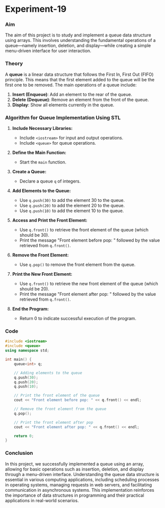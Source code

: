 # Experiment-19
### Aim
The aim of this project is to study and implement a queue data structure using arrays. This involves understanding the fundamental operations of a queue—namely insertion, deletion, and display—while creating a simple menu-driven interface for user interaction.

### Theory
A **queue** is a linear data structure that follows the First In, First Out (FIFO) principle. This means that the first element added to the queue will be the first one to be removed. The main operations of a queue include:

1. **Insert (Enqueue)**: Add an element to the rear of the queue.
2. **Delete (Dequeue)**: Remove an element from the front of the queue.
3. **Display**: Show all elements currently in the queue.

### Algorithm for Queue Implementation Using STL

1. **Include Necessary Libraries:**
   - Include `<iostream>` for input and output operations.
   - Include `<queue>` for queue operations.

2. **Define the Main Function:**
   - Start the `main` function.

3. **Create a Queue:**
   - Declare a queue `q` of integers.

4. **Add Elements to the Queue:**
   - Use `q.push(30)` to add the element 30 to the queue.
   - Use `q.push(20)` to add the element 20 to the queue.
   - Use `q.push(10)` to add the element 10 to the queue.

5. **Access and Print the Front Element:**
   - Use `q.front()` to retrieve the front element of the queue (which should be 30).
   - Print the message "Front element before pop: " followed by the value retrieved from `q.front()`.

6. **Remove the Front Element:**
   - Use `q.pop()` to remove the front element from the queue.

7. **Print the New Front Element:**
   - Use `q.front()` to retrieve the new front element of the queue (which should be 20).
   - Print the message "Front element after pop: " followed by the value retrieved from `q.front()`.

8. **End the Program:**
   - Return 0 to indicate successful execution of the program.

### Code


```cpp
#include <iostream>
#include <queue>
using namespace std;

int main() {
    queue<int> q;

    // Adding elements to the queue
    q.push(30);
    q.push(20);
    q.push(10);

    // Print the front element of the queue
    cout << "Front element before pop: " << q.front() << endl;

    // Remove the front element from the queue
    q.pop();

    // Print the front element after pop
    cout << "Front element after pop: " << q.front() << endl;

    return 0;
}
```

### Conclusion
In this project, we successfully implemented a queue using an array, allowing for basic operations such as insertion, deletion, and display through a menu-driven interface. Understanding the queue data structure is essential in various computing applications, including scheduling processes in operating systems, managing requests in web servers, and facilitating communication in asynchronous systems. This implementation reinforces the importance of data structures in programming and their practical applications in real-world scenarios.
